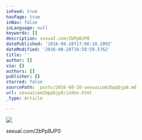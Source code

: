 ```yaml
---
inFeed: true
hasPage: true
inNav: false
inLanguage: null
keywords: []
description: sexuaI.com/2bPpBJP0
datePublished: '2016-08-28T17:06:18.209Z'
dateModified: '2016-08-28T16:58:59.576Z'
title: ''
author: []
via: {}
authors: []
publisher: {}
starred: false
sourcePath: _posts/2016-08-28-sexuaicom2bppbjp0.md
url: sexuaicom2bppbjp0/index.html
_type: Article

---
```

![](https://the-grid-user-content.s3-us-west-2.amazonaws.com/4e613db8-f5c7-485d-b458-595be7dae1bb.jpg)

sexuaI.com/2bPpBJP0